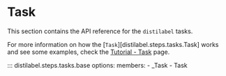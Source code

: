 # Task

This section contains the API reference for the `distilabel` tasks.

For more information on how the [`Task`][distilabel.steps.tasks.Task] works and see some examples, check the [Tutorial - Task](../../sections/learn/tutorial/task/index.md) page.

::: distilabel.steps.tasks.base
    options:
        members:
            - _Task
            - Task
